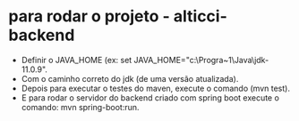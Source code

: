 # para rodar o projeto - alticci-backend

- Definir o JAVA_HOME (ex: set JAVA_HOME="c:\Progra~1\Java\jdk-11.0.9".
- Com o caminho correto do jdk (de uma versão atualizada).
- Depois para executar o testes do maven, execute o comando (mvn test).
- E para rodar o servidor do backend criado com spring boot execute o comando: mvn spring-boot:run.

